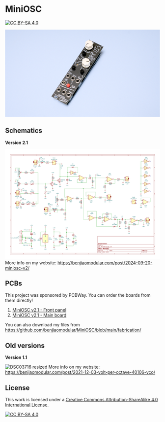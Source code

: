 # MiniOSC
[![CC BY-SA 4.0][cc-by-sa-shield]][cc-by-sa]

![](docs/miniosc-v2-thumb.jpg)

## Schematics
**Version 2.1**

![](docs/MiniOSC%20v2.1%20-%20Schematics.png)
More info on my website: https://benjiaomodular.com/post/2024-09-20-miniosc-v2/

## PCBs
This project was sponsored by PCBWay. You can order the boards from them directly!
1. [MiniOSC v2.1 - Front panel](https://www.pcbway.com/project/shareproject/_1_of_2_MiniOSC_v2_1_Front_Panel_4b8c5ae8.html) 
2. [MiniOSC v2.1 - Main board](https://www.pcbway.com/project/shareproject/_2_of_2_MiniOSC_v2_1_Main_Board_2ed4e925.html)

You can also download my files from https://github.com/benjiaomodular/MiniOSC/blob/main/fabrication/

## Old versions

**Version 1.1**

![DSC03716 resized](https://user-images.githubusercontent.com/5189714/144732322-b44c964f-1781-4c37-bf1b-4cb2dd1748f6.jpg)
More info on my website: https://benjiaomodular.com/post/2021-12-03-volt-per-octave-40106-vco/

## License

This work is licensed under a
[Creative Commons Attribution-ShareAlike 4.0 International License][cc-by-sa].

[![CC BY-SA 4.0][cc-by-sa-image]][cc-by-sa]

[cc-by-sa]: http://creativecommons.org/licenses/by-sa/4.0/
[cc-by-sa-image]: https://licensebuttons.net/l/by-sa/4.0/88x31.png
[cc-by-sa-shield]: https://img.shields.io/badge/License-CC%20BY--SA%204.0-lightgrey.svg
